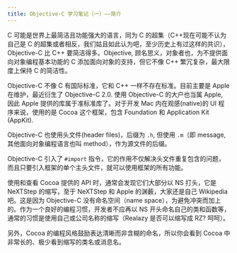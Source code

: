 ```yaml
---
title: Objective-C 学习笔记（一）——简介
---
```

C 可能是世界上最简洁且功能强大的语言，同为 C 的超集（C++现在可能不认为自己是 C 的超集或者相反，我们姑且如此认为吧，至少历史上有过这样的共识），Objective-C 比 C++ 要简洁得多。Objective, 顾名思义，对象者也，为不提供面向对象编程基本功能的 C 添加面向对象的支持，但它不像 C++ 繁冗复杂，最大限度上保持 C 的简洁性。

Objective-C 不像 C 有国际标准，它和 C++ 一样不存在标准。目前主要是 Apple 在维护，最近衍生了 Objective-C 2.0\. 使用 Objective-C 的大户也当属 Apple, 因此 Apple 提供的库属于准标准库了。对于开发 Mac 内在观感(native)的 UI 程序来说，使用的是 Cocoa 这个框架，包含 Foundation 和 Application Kit (AppKit). 

Objective-C 也使用头文件(header files)，后缀为 `.h`, 但使用 `.m`（即 message, 其他面向对象编程语言也叫 method），作为源文件的后缀。

Objective-C 引入了 `#import` 指令，它的作用不仅解决头文件重复包含的问题，而且只要引入框架的单个主头文件，就可以使用框架的所有功能。

使用和查看 Cocoa 提供的 API 时，通常会发现它们大部分以 NS 打头，它是 NeXTStep 的缩写，至于 NeXTStep 和 Apple 的渊薮，大家还是自己 Wikipedia 吧。这是因为 Objective-C 没有命名空间（name space），为避免冲突而加上的。作为一个良好的编程习惯，开发者不应再以 NS 开头命名自己的类和函数等，通常的习惯是使用自己或公司名称的缩写（Realazy 是否可以缩写成 RZ? 呵呵）。

另外，Cocoa 的编程风格鼓励表达清晰而非含糊的命名，所以你会看到 Cocoa 中非常长的、极少看到缩写的类名或消息名。